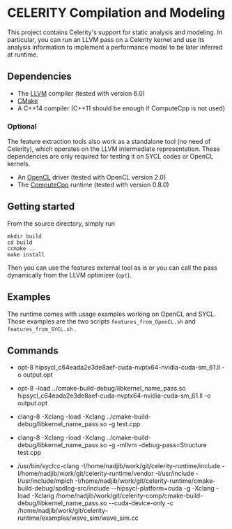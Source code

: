 # CELERITY Compilation and Modeling

This project contains Celerity's support for static analysis and modeling. In particular, you can run an LLVM pass on a Celerity kernel and use its analysis information to implement a performance model to be later inferred at runtime. 

## Dependencies

* The [LLVM](http://www.llvm.org) compiler (tested with version 6.0)
* [CMake](https://www.cmake.org)
* A C++14 compiler (C++11 should be enough if ComputeCpp is not used)

### Optional

The feature extraction tools also work as a standalone tool (no need of Celerity), which operates on the LLVM intermediate representation.
These dependencies are only required for testing it on SYCL codes or OpenCL kernels.

* An [OpenCL](https://www.khronos.org/opencl) driver (tested with OpenCL version 2.0)
* The [ComputeCpp](https://www.codeplay.com/products/computesuite/computecpp) runtime (tested with version 0.8.0)

## Getting started

From the source directory, simply run

    mkdir build
    cd build
    ccmake ..
    make install

Then you can use the features external tool as is or you can call the pass dynamically from the LLVM optimizer (`opt`).

## Examples

The runtime comes with usage examples working on OpenCL and SYCL.
Those examples are the two scripts  `features_from_OpenCL.sh` and `features_from_SYCL.sh` .


## Commands
  * opt-8 hipsycl_c64eada2e3de8aef-cuda-nvptx64-nvidia-cuda-sm_61.ll -o output.opt
  * opt-8 -load ../cmake-build-debug/libkernel_name_pass.so  hipsycl_c64eada2e3de8aef-cuda-nvptx64-nvidia-cuda-sm_61.ll -o output.opt
  * clang-8 -Xclang -load -Xclang ../cmake-build-debug/libkernel_name_pass.so -g test.cpp
  * clang-8 -Xclang -load -Xclang ../cmake-build-debug/libkernel_name_pass.so -g -mllvm -debug-pass=Structure test.cpp
  
  * /usr/bin/syclcc-clang  -I/home/nadjib/work/git/celerity-runtime/include -I/home/nadjib/work/git/celerity-runtime/vendor -I/usr/include -I/usr/include/mpich -I/home/nadjib/work/git/celerity-runtime/cmake-build-debug/spdlog-src/include  --hipsycl-platform=cuda -g -Xclang -load -Xclang  /home/nadjib/work/git/celerity-comp/cmake-build-debug/libkernel_name_pass.so  --cuda-device-only   -c /home/nadjib/work/git/celerity-runtime/examples/wave_sim/wave_sim.cc


